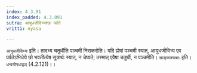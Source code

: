 ```yaml
---
index: 4.3.91
index_padded: 4.3.091
sutra: आयुधजीविभ्यश्छः पर्वते
vritti: nyasa

---
```

`आयुधजीविभ्यः` इति। तादभ्य चतुर्थीति पञ्चमीं निराकरोति। यदि ह्येषां पञ्चमी स्यात्, आयुधजीविभ्य एव पर्वतेऽभिधेये छो भवतीत्येष सूत्रार्थः स्यात्, न चेष्यते; तस्मात् एवैषा चतुर्थी, न पञ्चमीति। `साङ्काश्यकाः` इति। `धन्वयोपधाद्वञ्` (4.2.121)।।
